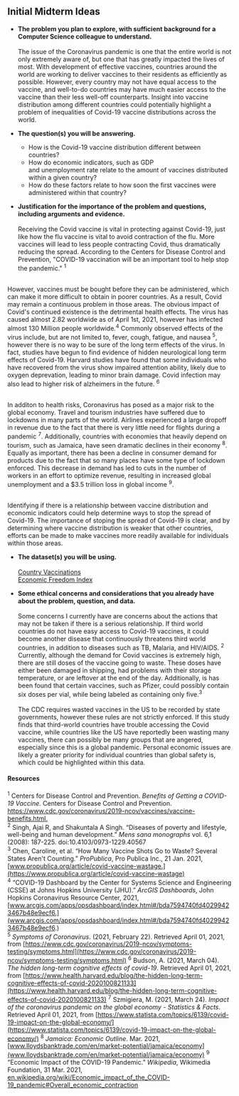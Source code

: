 ## Initial Midterm Ideas 

- **The problem you plan to explore, with sufficient background for a Computer Science colleague to understand.**
<br><br> The issue of the Coronavirus pandemic is one that the entire world is not only extremely aware of, 
but one that has greatly impacted the lives of most. With development of effective vaccines, countries around 
the world are working to deliver vaccines to their residents as efficiently as possible. However, every country
may not have equal access to the vaccine, and well-to-do countries may have much easier access to the vaccine than
their less well-off counterparts. Insight into vaccine distribution among different countries could potentially 
highlight a problem of inequalities of Covid-19 vaccine distributions across the world. 
 
- **The question(s) you will be answering.**
  - How is the Covid-19 vaccine distribution different between countries? 
  - How do economic indicators, such as GDP  
    and unemployment rate relate to the amount of vaccines distributed within a given country? 
  - How do these factors relate to how soon the first vaccines were administered within that country?
 
- **Justification for the importance of the problem and questions, including arguments and evidence.**
<br><br> Receiving the Covid vaccine is vital in protecting against Covid-19, just like how the flu vaccine is vital
to avoid contraction of the flu. More vaccines will lead to less people contracting Covid, thus dramatically reducing the 
spread. According to the Centers for Disease Control and Prevention, "COVID-19 vaccination will be an important tool to
help stop the pandemic." <sup>1</sup> 

<br>However, vaccines must be bought before they can be administered, which can make it more difficult to obtain in poorer countries. As a result, Covid may remain a continuous problem in those areas. The obvious impact of Covid's continued existence is the detrimental health effects. The virus has caused almost 2.82 worldwide as of April 1st, 2021, however has infected almost 130 Million people worldwide.<sup>4</sup> Commonly observed effects of the virus include, but are not limited to, fever, cough, fatigue, and nausea <sup>5</sup>, however there is no way to be sure of the long term effects of the virus. In fact, studies have begun to find evidence of hidden neurological long term effects of Covid-19. Harvard studies have found that some individuals who have recovered from the virus show impaired attention ability, likely due to oxygen deprevation, leading to minor brain damage. Covid infection may also lead to higher risk of alzheimers in the future. <sup>6</sup> 

<br>In additon to health risks, Coronavirus has posed as a major risk to the global economy. Travel and tourism industries have suffered due to lockdowns
in many parts of the world. Airlines experienced a large dropoff in revenue due to the fact that there is very little need for flights during a pandemic <sup>7</sup>. Additionally, countries with economies that heavily depend on tourism, such as Jamaica, have seen dramatic declines in their economy <sup>8</sup>. Equally as important, there has 
been a decline in consumer demand for products due to the fact that so many places have some type of lockdown enforced. This decrease in demand has led to cuts in the number of workers in an effort to optimize revenue, resulting in increased global unemployment and a $3.5 trillion loss in global income <sup>9</sup>. 

<br>Identifying if there is a relationship between vaccine distribution and economic indicators could help determine ways to stop the spread of Covid-19.
The importance of stoping the spread of Covid-19 is clear, and by determining where vaccine distribution is weaker that other countries, efforts can be made to make vaccines more readily available for individuals within those areas. 

- **The dataset(s) you will be using.**
<br><br> [Country Vaccinations](https://www.kaggle.com/gpreda/covid-world-vaccination-progress)
<br> [Economic Freedom Index](https://www.kaggle.com/lewisduncan93/the-economic-freedom-index)

- **Some ethical concerns and considerations that you already have about the problem, question, and data.**
<br><br> Some concerns I currently have are concerns about the actions that may not be taken if there is a serious relationship. If third world countries do not have easy access to Covid-19 vaccines, it could become another disease that continuously threatens third world countries, in addition to diseases such as TB, Malaria, and HIV/AIDS. <sup>2</sup>
Currently, although the demand for Covid vaccines is extremely high, there are still doses of the vaccine going to waste. These doses have either been damaged in shipping, had problems with their storage temperature, or are leftover at the end of the day. Additionally, is has been found that certain vaccines, such as Pfizer, could possibly contain six doses per vial, while being labeled as containing only five.<sup>3</sup> 
<br><br> The CDC requires wasted vaccines in the US to be recorded by state governments, however these rules are not strictly enforced. If this study finds that third-world countries have trouble accessing the Covid vaccine, while countries like the US have reportedly been wasting many vaccines, there can possibly be many groups that are angered, especially since this is a global pandemic. Personal economic issues are likely a greater priority for individual countries than global safety is, which could be highlighted within this data. 

#### Resources
<sup>1</sup> Centers for Disease Control and Prevention. *Benefits of Getting a COVID-19 Vaccine.* Centers for Disease Control and Prevention. [https://www.cdc.gov/coronavirus/2019-ncov/vaccines/vaccine-benefits.html. ](https://www.cdc.gov/coronavirus/2019-ncov/vaccines/vaccine-benefits.html)
<br><sup>2</sup> Singh, Ajai R, and Shakuntala A Singh. “Diseases of poverty and lifestyle, well-being and human development.” *Mens sana monographs* vol. 6,1 (2008): 187-225. doi:10.4103/0973-1229.40567
<br><sup>3</sup> Chen, Caroline, et al. “How Many Vaccine Shots Go to Waste? Several States Aren't Counting.” *ProPublica*, Pro Publica Inc., 21 Jan. 2021, [www.propublica.org/article/covid-vaccine-wastage.](https://www.propublica.org/article/covid-vaccine-wastage)
<br><sup>4</sup> “COVID-19 Dashboard by the Center for Systems Science and Engineering (CSSE) at Johns Hopkins University (JHU).” *ArcGIS Dashboards*, John Hopkins Coronavirus Resource Center, 2021, [www.arcgis.com/apps/opsdashboard/index.html#/bda7594740fd40299423467b48e9ecf6.](www.arcgis.com/apps/opsdashboard/index.html#/bda7594740fd40299423467b48e9ecf6.)
<br><sup>5</sup> *Symptoms of Coronavirus*. (2021, February 22). Retrieved April 01, 2021, from [https://www.cdc.gov/coronavirus/2019-ncov/symptoms-testing/symptoms.html](https://www.cdc.gov/coronavirus/2019-ncov/symptoms-testing/symptoms.html)
<sup>6</sup> Budson, A. (2021, March 04). *The hidden long-term cognitive effects of covid-19*. Retrieved April 01, 2021, from [https://www.health.harvard.edu/blog/the-hidden-long-term-cognitive-effects-of-covid-2020100821133](https://www.health.harvard.edu/blog/the-hidden-long-term-cognitive-effects-of-covid-2020100821133)
<sup>7</sup> Szmigiera, M. (2021, March 24). *Impact of the coronavirus pandemic on the global economy - Statistics & Facts*. Retrieved April 01, 2021, from [https://www.statista.com/topics/6139/covid-19-impact-on-the-global-economy/](https://www.statista.com/topics/6139/covid-19-impact-on-the-global-economy/)
<sup>8</sup> *Jamaica: Economic Outline*. Mar. 2021, [www.lloydsbanktrade.com/en/market-potential/jamaica/economy](www.lloydsbanktrade.com/en/market-potential/jamaica/economy)
<sup>9</sup> “Economic Impact of the COVID-19 Pandemic.” *Wikipedia*, Wikimedia Foundation, 31 Mar. 2021, [en.wikipedia.org/wiki/Economic_impact_of_the_COVID-19_pandemic#Overall_economic_contraction](en.wikipedia.org/wiki/Economic_impact_of_the_COVID-19_pandemic#Overall_economic_contraction)

